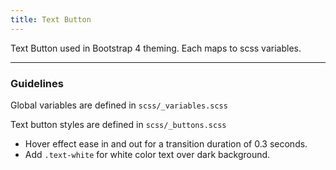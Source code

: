 ```yaml
---
title: Text Button
---
```


Text Button used in Bootstrap 4 theming. Each maps to scss variables.

---
<h3 class ="sg-pattern-title">Guidelines</h3>
<p>Global variables are defined in <code>scss/_variables.scss</code></p>
<p>Text button styles are defined in <code>scss/_buttons.scss</code></p>

<ul>
    <li>Hover effect ease in and out for a transition duration of 0.3 seconds.
    </li>
    <li>Add <code>.text-white</code> for white color text over dark background.
    </li>
</ul>